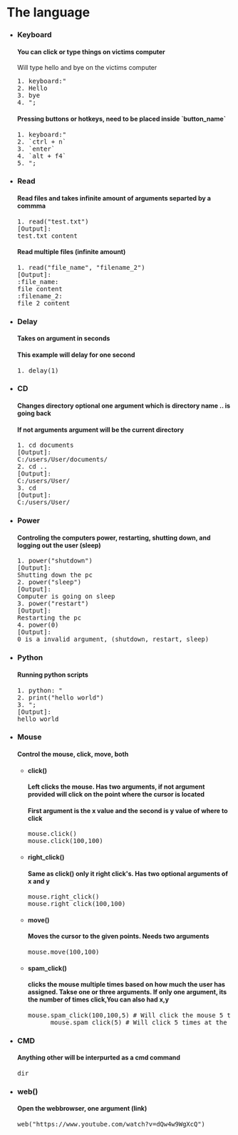 # The language 
<ul>
<li><h3>Keyboard</h3>
  <h4>You can click or type things on victims computer</h4>
Will type hello and bye on the victims computer
<pre>
1. keyboard:"
2. Hello
3. bye
4. ";
</pre>
<h4>Pressing buttons or hotkeys, need to be placed inside `button_name`</h4>
<pre>
1. keyboard:"
2. `ctrl + n`
3. `enter`
4. `alt + f4`
5. ";
</li>
  
<li><h3>Read</h3>
<h4>Read files and takes infinite amount of arguments separted by a commma</h4>
<pre>
1. read("test.txt")
[Output]:
test.txt content
</pre>
<h4>Read multiple files (infinite amount)</h4>
<pre>
1. read("file_name", "filename_2")
[Output]:
:file_name:
file content
:filename_2:
file 2 content
</pre>
</li>
  
<li><h3>Delay</h3>
<h4>Takes on argument in seconds</h4>
<h4>This example will delay for one second</h4>
<pre>1. delay(1)</pre>
</li>

<li><h3>CD</h3>
<h4>Changes directory optional one argument which is directory name .. is going back</h4>
  <h4>If not arguments argument will be the current directory</h4>
<pre>
1. cd documents
[Output]:
C:/users/User/documents/
2. cd ..
[Output]:
C:/users/User/
3. cd 
[Output]:
C:/users/User/
</li>  
  
<li><h3>Power</h3>
<h4>Controling the computers power, restarting, shutting down, and logging out the user (sleep)</h4>
<pre>
1. power("shutdown")
[Output]:
Shutting down the pc
2. power("sleep")
[Output]:
Computer is going on sleep
3. power("restart")
[Output]:
Restarting the pc
4. power(0)
[Output]:
0 is a invalid argument, (shutdown, restart, sleep)
</pre>
</li>
  
<li><h3>Python</h3>
<h4>Running python scripts</h4>
<pre>
1. python: "
2. print("hello world")
3. ";
[Output]:
hello world
</pre>
</li>
 
<li><h3>Mouse</h3>
<h4>Control the mouse, click, move, both</h4>
  <ul>
    <li><h4>click()</h4>
      <h4>Left clicks the mouse. Has two arguments, if not argument provided will click on the point where the cursor is located</h4>
      <h4>First argument is the x value and the second is y value of where to click</h4>
      <pre>
mouse.click()
mouse.click(100,100)</pre>
    <li><h4>right_click()</h4>
      <h4>Same as click() only it right click's. Has two optional arguments of x and y</h4>
      <pre>
mouse.right_click()
mouse.right_click(100,100)</pre>     
    <li><h4>move()</h4>
      <h4>Moves the cursor to the given points. Needs two arguments</h4>
      <pre>mouse.move(100,100)</pre>
     <li><h4>spam_click()</h4>
      <h4>clicks the mouse multiple times based on how much the user has assigned. Takse one or three arguments. If only one argument, its the number of times click,You can also had x,y</h4>
      <pre>mouse.spam_click(100,100,5) # Will click the mouse 5 times at x=100, y=100    
      mouse.spam_click(5) # Will click 5 times at the cursor location</pre>
  </ul>
</li>  
  
<li><h3>CMD</h3>
<h4>Anything other will be interpurted as a cmd command</h4>
<pre>
dir
</pre>
</li>
<li><h3>web()</h3>
<h4>Open the webbrowser, one argument (link)</h4>
<pre>web("https://www.youtube.com/watch?v=dQw4w9WgXcQ")</pre>
</li>
</ul>

